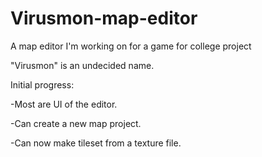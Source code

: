 # Virusmon-map-editor
A map editor I'm working on for a game for college project

"Virusmon" is an undecided name. 

Initial progress:

-Most are UI of the editor.

-Can create a new map project.

-Can now make tileset from a texture file. 

